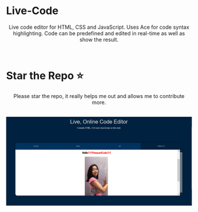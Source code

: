 # Live-Code
<p align="center">Live code editor for HTML, CSS and JavaScript. Uses Ace for code syntax highlighting. Code can be predefined and edited in real-time as well as show the result.</p><br>

# Star the Repo ⭐
<p align="center">Please star the repo, it really helps me out and allows me to contribute more.</p>
<br>
<img src="https://github.com/GarudaID/Live-Code/blob/main/jaja.PNG">
